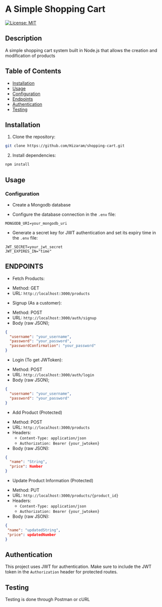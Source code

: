 # A Simple Shopping Cart

[![License: MIT](https://img.shields.io/badge/License-MIT-yellow.svg)](https://opensource.org/licenses/MIT)

## Description
A simple shopping cart system built in Node.js that allows the creation and modification of products


## Table of Contents

- [Installation](#installation)
- [Usage](#usage)
- [Configuration](#configuration)
- [Endpoints](#endpoints)
- [Authentication](#authentication)
- [Testing](#testing)

## Installation

1. Clone the repository:
```bash
git clone https://github.com/Hizaram/shopping-cart.git
```
2. Install dependencies:
```bash
npm install
```
## Usage

### Configuration
- Create a Mongodb database

- Configure the database connection in the `.env` file:
```env
MONGODB_URI=your_mongodb_uri
```

- Generate a secret key for JWT authentication and set its expiry time in the `.env` file:
```env
JWT_SECRET=your_jwt_secret
JWT_EXPIRES_IN="time"
```

## ENDPOINTS
* Fetch Products:
- Method: GET
- URL: `http://localhost:3000/products`
* Signup (As a customer):
- Method: POST
- URL: `http://localhost:3000/auth/signup`
- Body (raw JSON);
```json
{
  "username": "your_username",
  "password": "your_password",
  "passwordConfirmation": "your_password"
}
```
* Login (To get JWToken):
- Method: POST
- URL: `http://localhost:3000/auth/login`
- Body (raw JSON);
```json
{
  "username": "your_username",
  "password": "your_password"
}
```
* Add Product (Protected)
- Method: POST
- URL: `http://localhost:3000/products`
- Headers:
  * `Content-Type: application/json`
  * `Authorization: Bearer {your_jwtoken}`
- Body (raw JSON):
```json
{
  "name": "String",
  "price": Number
}
```
* Update Product Information (Protected)
- Method: PUT
- URL: `http://localhost:3000/products/{product_id}`
- Headers:
  * `Content-Type: application/json`
  * `Authorization: Bearer {your_jwtoken}`
- Body (raw JSON):
```json
{
 "name": "updatedString",
 "price": updatedNumber
}
```

## Authentication
This project uses JWT for authentication. Make sure to include the JWT token in the `Authorization` header for protected routes.

## Testing
Testing is done through Postman or cURL
